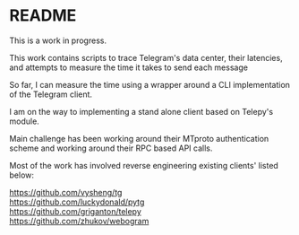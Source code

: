 # README

This is a work in progress. 

This work contains scripts to trace Telegram's data center, their latencies,  and attempts to measure the time it takes to send each message 

So far, I can measure the time using a wrapper around a CLI implementation of the Telegram client.  

I am on the way to implementing a stand alone client based on Telepy's module.  

Main challenge has been working around their MTproto authentication scheme and working around their RPC based API calls.  

Most of the work has involved reverse engineering existing clients' listed below: 

https://github.com/vysheng/tg  
https://github.com/luckydonald/pytg  
https://github.com/griganton/telepy  
https://github.com/zhukov/webogram  
